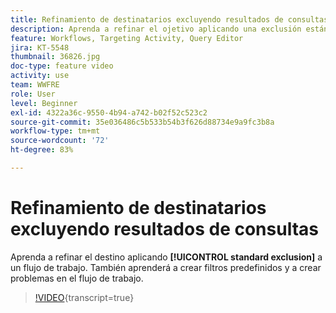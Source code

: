 ```yaml
---
title: Refinamiento de destinatarios excluyendo resultados de consultas
description: Aprenda a refinar el ojetivo aplicando una exclusión estándar a un flujo de trabajo. También aprenderá a crear filtros predefinidos y a crear problemas en el flujo de trabajo.
feature: Workflows, Targeting Activity, Query Editor
jira: KT-5548
thumbnail: 36826.jpg
doc-type: feature video
activity: use
team: WWFRE
role: User
level: Beginner
exl-id: 4322a36c-9550-4b94-a742-b02f52c523c2
source-git-commit: 35e036486c5b533b54b3f626d88734e9a9fc3b8a
workflow-type: tm+mt
source-wordcount: '72'
ht-degree: 83%

---
```


# Refinamiento de destinatarios excluyendo resultados de consultas

Aprenda a refinar el destino aplicando **[!UICONTROL standard exclusion]** a un flujo de trabajo. También aprenderá a crear filtros predefinidos y a crear problemas en el flujo de trabajo.

>[!VIDEO](https://video.tv.adobe.com/v/36826?quality=12&learn=on){transcript=true}
